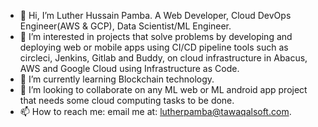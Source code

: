 - 👋 Hi, I’m Luther Hussain Pamba. A Web Developer, Cloud DevOps Engineer(AWS & GCP), Data Scientist/ML Engineer.
- 👀 I’m interested in projects that solve problems by developing and deploying web or mobile apps using CI/CD pipeline tools such as circleci, Jenkins, Gitlab and Buddy, on cloud infrastructure in Abacus, AWS and Google Cloud using Infrastructure as Code.
- 🌱 I’m currently learning Blockchain technology. 
- 💞️ I’m looking to collaborate on any ML web or ML android app project that needs some cloud computing tasks to be done.
- 📫 How to reach me: email me at: lutherpamba@tawaqalsoft.com.



